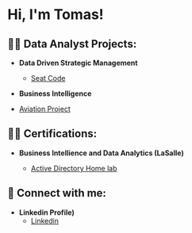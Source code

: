 <h1>Hi, I'm Tomas!</h1>

<h2>👨‍💻 Data Analyst Projects:</h2>

- <b>Data Driven Strategic Management</b>
  - [Seat Code](https://github.com/TomasMontoya1234455667889/Seat-Code-Project/blob/main/README.md)
  
 - <b>Business Intelligence </b>
  
  - [Aviation Project]()
 
  <h2>👨‍💻 Certifications:</h2>

- <b>Business Intellience and Data Analytics (LaSalle)</b>

  - [Active Directory Home lab](https://github.com/joshmadakor1/Algorithms-Practice)


<h2> 🤳 Connect with me:</h2>

- <b>Linkedin Profile)</b>
  - [Linkedin](https://www.linkedin.com/in/tomas-montoya-359339236?utm_source=share&utm_campaign=share_via&utm_content=profile&utm_medium=android_app)
